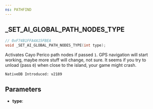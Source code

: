 ```yaml
---
ns: PATHFIND
---
```

## _SET_AI_GLOBAL_PATH_NODES_TYPE

```c
// 0xF74B1FFA4A15FBEA
void _SET_AI_GLOBAL_PATH_NODES_TYPE(int type);
```

Activates Cayo Perico path nodes if passed `1`. GPS navigation will start working, maybe more stuff will change, not sure. It seems if you try to unload (pass `0`) when close to the island, your game might crash.

```
NativeDB Introduced: v2189
```

## Parameters
* **type**:
